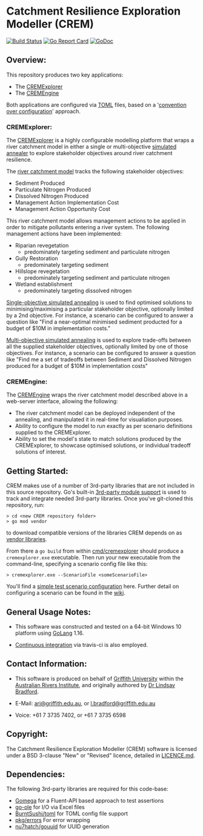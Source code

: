 # Catchment Resilience Exploration Modeller (CREM)

[![Build Status](https://travis-ci.com/LindsayBradford/crem.svg?token=Xt8jEnqxCbgTcvvxNK8e&branch=master)](https://travis-ci.com/LindsayBradford/crem)
[![Go Report Card](https://goreportcard.com/badge/github.com/LindsayBradford/crem)](https://goreportcard.com/report/github.com/LindsayBradford/crem)
[![GoDoc](https://godoc.org/github.com/LindsayBradford/crem?status.svg)](https://godoc.org/github.com/LindsayBradford/crem)

## Overview:

This repository produces two key applications:

- The [CREMExplorer](https://github.com/LindsayBradford/crem/blob/master/cmd/cremexplorer)
- The [CREMEngine](https://github.com/LindsayBradford/crem/blob/master/cmd/cremengine)

Both applications are configured via [TOML](https://github.com/toml-lang/toml) files, based on
a '[convention over configuration](https://en.wikipedia.org/wiki/Convention_over_configuration)' approach.

### CREMExplorer:

The [CREMExplorer](https://github.com/LindsayBradford/crem/blob/master/cmd/cremexplorer) is a highly configurable
modelling platform that wraps a river catchment model in either a single or
multi-objective [simulated annealer]( https://en.wikipedia.org/wiki/Simulated_annealing) to explore stakeholder
objectives around river catchment resilience.

The [river catchment model](https://github.com/LindsayBradford/crem/blob/master/internal/pkg/model/models/catchment)
tracks the following stakeholder objectives:

- Sediment Produced
- Particulate Nitrogen Produced
- Dissolved Nitrogen Produced
- Management Action Implementation Cost
- Management Action Opportunity Cost

This river catchment model allows management actions to be applied in order to mitigate pollutants entering a river
system. The following management actions have been implemented:

- Riparian revegetation
    - predominately targeting sediment and particulate nitrogen
- Gully Restoration
    - predominately targeting sediment
- Hillslope revegetation
    - predominately targeting sediment and particulate nitrogen
- Wetland establishment
    - predominately targeting dissolved nitrogen

[Single-objective simulated annealing](https://github.com/LindsayBradford/crem/blob/master/internal/pkg/annealing/explorer/kirkpatrick)
is used to find optimised solutions to minimising/maximising a particular stakeholder objective, optionally limited by a
2nd objective. For instance, a scenario can be configured to answer a question like "Find a near-optimal minimised
sediment producted for a budget of $10M in implementation costs."

[Multi-objective simulated annealing](https://github.com/LindsayBradford/crem/blob/master/internal/pkg/annealing/explorer/suppapitnarm)
is used to explore trade-offs between all the supplied stakeholder objectives, optionally limited by one of those
objectives. For instance, a scenario can be configured to answer a question like
"Find me a set of tradeoffs between Sediment and Dissolved Nitrogen produced for a budget of $10M in implementation
costs"

### CREMEngine:

The [CREMEngine](https://github.com/LindsayBradford/crem/blob/master/cmd/cremengine) wraps the river catchment model
described above in a web-server interface, allowing the following:

- The river catchment model can be deployed independent of the annealing, and manipulated it in real-time for
  visualiation purposes.
- Ability to configure the model to run exactly as per scenario definitions supplied to the CREMExplorer.
- Ability to set the model's state to match solutions produced by the CREMExplorer, to showcase optimised solutions, or
  individual tradeoff solutions of interest.

## Getting Started:

CREM makes use of a number of 3rd-party libraries that are not included in this source repository. Go's
built-in [3rd-party module support](https://golang.org/ref/mod) is used to track and integrate needed 3rd-party
libraries. Once you've git-cloned this repository, run:

```
> cd <new CREM repository folder>
> go mod vendor
```

to download compatible versions of the libraries CREM depends on
as [vendor libraries](https://golang.org/cmd/go/#hdr-Vendor_Directories).

From there a `go build` from
within [cmd/cremexplorer](https://github.com/LindsayBradford/crem/blob/master/cmd/cremexplorer) should produce
a `cremexplorer.exe` executable. Then run your new executable from the command-line, specifying a scenario config file
like this:

```> cremexplorer.exe --ScenarioFile <someScenarioFile>```

You'll find
a [simple test scenario configuration](https://github.com/LindsayBradford/crem/blob/master/cmd/cremexplorer/testdata/TestCREMExplorer-Kirkpatrick-WhiteBox.toml)
here. Further detail on configuring a scenario can be found in
the [wiki](https://github.com/LindsayBradford/crem/wiki/Configuration#scenario-configuration).

## General Usage Notes:

- This software was constructed and tested on a 64-bit Windows 10 platform using [GoLang](https://golang.org/) 1.16.

- [Continuous integration](https://travis-ci.com/LindsayBradford/crem) via travis-ci is also employed.

## Contact Information:

- This software is produced on behalf of [Griffith University](http://www.griffith.edu.au/) within the [Australian Rivers Institute](http://www.griffith.edu.au/environment-planning-architecture/australian-rivers-institute), and originally authored by [Dr Lindsay Bradford](https://github.com/LindsayBradford).

- E-Mail: [ari@griffith.edu.au](mailto:ari@griffith.edu.au), or [l.bradford@griffith.edu.au](mailto:l.bradford@griffith.edu.au)
- Voice: +61 7 3735 7402, or +61 7 3735 6598

## Copyright:

The Catchment Resilience Exploration Modeller (CREM) software is licensed under a BSD 3-clause "New" or "Revised" licence,
detailed in [LICENCE.md](LICENCE.md).

## Dependencies:

The following 3rd-party libraries are required for this code-base:

- [Gomega](https://github.com/onsi/gomega)  for a Fluent-API based approach to test assertions
- [go-ole](https://github.com/go-ole/go-ole) for I/O via Excel files
- [BurntSushi/toml](https://github.com/BurntSushi/toml) for TOML config file support
- [pkg/errors](https://github.com/pkg/errors) For error wrapping
- [nu7hatch/gouuid](https://github.com//nu7hatch/gouuid) for UUID generation
